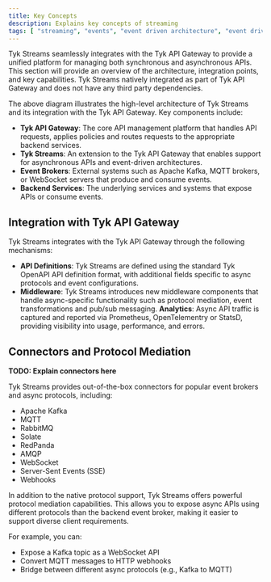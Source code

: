 ```yaml
---
title: Key Concepts
description: Explains key concepts of streaming
tags: [ "streaming", "events", "event driven architecture", "event driven architectures", "kafka" ]
---
```


<!-- Architectural overview
- Tyk is now a intermediate broker between broker and subscribers, This is sometimes known as broker proxy
- Integrate with multiple brokers
- API Management hooks between publisher, gateway and subscriber (Events are availble as APIs)

Explain example roles of publisher and subscriber

Structure of a Tyk Stream Event

Terms
- Asynchronous
- Publish/subscribe
- Event notification
- Stream

- Infrastructure
    - Message queues (RabbitMQ, Kafka)
    - MQTT

- Failure semantics, e.g. exactly-once, at-most-once, at-least-once

- Example application scenarios
    - IoT
    - Infrastructure for domain driven design, e.g. event bus to notify state changes between micro-services -->

Tyk Streams seamlessly integrates with the Tyk API Gateway to provide a unified platform for managing both synchronous and asynchronous APIs. This section will provide an overview of the architecture, integration points, and key capabilities. Tyk Streams natively integrated as part of Tyk API Gateway and does not have any third party dependencies.

<!TODO: Add architectural image>

The above diagram illustrates the high-level architecture of Tyk Streams and its integration with the Tyk API Gateway. Key components include:
- **Tyk API Gateway**: The core API management platform that handles API requests, applies policies and routes requests to the appropriate backend services.
- **Tyk Streams**: An extension to the Tyk API Gateway that enables support for asynchronous APIs and event-driven architectures.
- **Event Brokers**: External systems such as Apache Kafka, MQTT brokers, or WebSocket servers that produce and consume events.
- **Backend Services**: The underlying services and systems that expose APIs or consume events.

## Integration with Tyk API Gateway

Tyk Streams integrates with the Tyk API Gateway through the following mechanisms:

- **API Definitions**: Tyk Streams are defined using the standard Tyk OpenAPI API definition format, with additional fields specific to async protocols and event configurations.
- **Middleware**: Tyk Streams introduces new middleware components that handle async-specific functionality such as protocol mediation, event transformations and pub/sub messaging.
**Analytics**: Async API traffic is captured and reported via Prometheus, OpenTelementry or StatsD, providing visibility into usage, performance, and errors.

## Connectors and Protocol Mediation

**TODO: Explain connectors here**

Tyk Streams provides out-of-the-box connectors for popular event brokers and async protocols, including:

- Apache Kafka
- MQTT
- RabbitMQ
- Solate
- RedPanda
- AMQP
- WebSocket
- Server-Sent Events (SSE)
- Webhooks

In addition to the native protocol support, Tyk Streams offers powerful protocol mediation capabilities. This allows you to expose async APIs using different protocols than the backend event broker, making it easier to support diverse client requirements.

For example, you can:
- Expose a Kafka topic as a WebSocket API
- Convert MQTT messages to HTTP webhooks
- Bridge between different async protocols (e.g., Kafka to MQTT)
